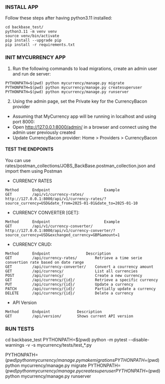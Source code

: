 ### INSTALL APP
Follow these steps after having python3.11 installed:
```
cd backbase_test/
python3.11 -m venv venv
source venv/bin/activate 
pip install --upgrade pip
pip install -r requirements.txt
```

### INIT MYCURRENCY APP
1. Run the following commands to load migrations, create an admin user and run de server:
```
PYTHONPATH=$(pwd) python mycurrency/manage.py migrate
PYTHONPATH=$(pwd) python mycurrency/manage.py createsuperuser
PYTHONPATH=$(pwd) python mycurrency/manage.py runserver
```

2. Using the admin page, set the Private key for the CurrencyBacon provider
- Assuming that MyCurrency app will be running in localhost and using port 8000:
- Open http://127.0.0.1:8000/admin/ in a browser and connect using the admin user previously created
- Update CurrencyBacon provider: Home > Providers > CurrencyBacon

#### TEST THE ENDPOINTS
You can use rates/postman_collections/JOBS_BackBase.postman_collection.json and import them using Postman

- CURRENCY RATES
```
Method      Endpoint                        Example
GET         /api/v1/currency-rates/         http://127.0.0.1:8000/api/v1/currency-rates/?source_currency=USD&date_from=2025-01-01&date_to=2025-01-10
```

- CURRENCY CONVERTER [GET]: 
```
Method      Endpoint                        Example
GET         /api/v1/currency-converter/     http://127.0.0.1:8000/api/v1/currency-converter/?source_currency=USD&exchanged_currency=GBP&amount=1
```

- CURRENCY CRUD:
```
Method      Endpoint                Description
GET         /api/currency-rates/        Retrieve a time serie convertion rate based on date range 
GET         /api/currency-converter/    Convert a courrency amount
GET         /api/currency/              List all currencies
POST        /api/currency/              Create a new currency
GET         /api/currency/{id}/         Retrieve a specific currency
PUT         /api/currency/{id}/         Update a currency
PATCH       /api/currency/{id}/         Partially update a currency
DELETE      /api/currency/{id}/         Delete a currency
````

- API Version
```
Method      Endpoint            Description
GET         /api/version/       Shows current API version
```

### RUN TESTS
cd backbase_test
PYTHONPATH=$(pwd) python -m pytest --disable-warnings -v -s mycurrency/tests/test_*.py




PYTHONPATH=$(pwd) python mycurrency/manage.py makemigrations
PYTHONPATH=$(pwd) python mycurrency/manage.py migrate
PYTHONPATH=$(pwd) python mycurrency/manage.py createsuperuser
PYTHONPATH=$(pwd) python mycurrency/manage.py runserver
